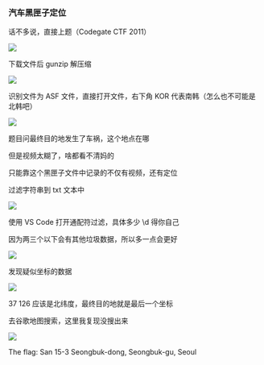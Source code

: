 ### 汽车黑匣子定位

话不多说，直接上题（Codegate CTF 2011）

![](https://pic1.imgdb.cn/item/67bd6908d0e0a243d404b488.jpg)

下载文件后 gunzip 解压缩

![](https://pic1.imgdb.cn/item/67bd6918d0e0a243d404b48b.jpg)

识别文件为 ASF 文件，直接打开文件，右下角 KOR 代表南韩（怎么也不可能是北韩吧）

![](https://pic1.imgdb.cn/item/67bd692ed0e0a243d404b48e.jpg)

题目问最终目的地发生了车祸，这个地点在哪

但是视频太糊了，啥都看不清妈的

只能靠这个黑匣子文件中记录的不仅有视频，还有定位

过滤字符串到 txt 文本中

![](https://pic1.imgdb.cn/item/67bd6984d0e0a243d404b4bf.jpg)

使用 VS Code 打开通配符过滤，具体多少 \d 得你自己

因为两三个以下会有其他垃圾数据，所以多一点会更好

![](https://pic1.imgdb.cn/item/67bd69dad0e0a243d404b4cd.jpg)

发现疑似坐标的数据

![](https://pic1.imgdb.cn/item/67bd69f3d0e0a243d404b4d0.jpg)

37 126 应该是北纬度，最终目的地就是最后一个坐标

去谷歌地图搜索，这里我复现没搜出来

![](https://pic1.imgdb.cn/item/67bd6a1ed0e0a243d404b4df.jpg)

The flag: San 15-3 Seongbuk-dong, Seongbuk-gu, Seoul